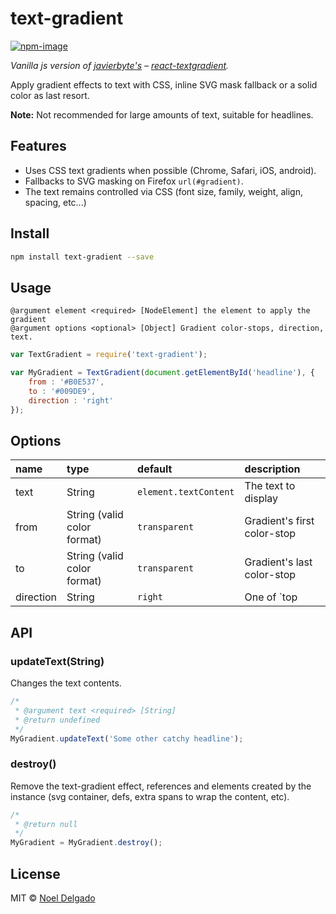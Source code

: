 # text-gradient
[![npm-image](https://img.shields.io/npm/v/text-gradient.svg?style=flat-square)](https://www.npmjs.com/package/text-gradient)

*Vanilla js version of [javierbyte's][0] – [react-textgradient][1].*

Apply gradient effects to text with CSS, inline SVG mask fallback or a solid color as last resort.

**Note:** Not recommended for large amounts of text, suitable for headlines.

## Features
- Uses CSS text gradients when possible (Chrome, Safari, iOS, android).
- Fallbacks to SVG masking on Firefox `url(#gradient)`.
- The text remains controlled via CSS (font size, family, weight, align, spacing,  etc...)

[0]: https://github.com/javierbyte
[1]: https://github.com/javierbyte/react-textgradient

## Install
```sh
npm install text-gradient --save
```

## Usage 

```
@argument element <required> [NodeElement] the element to apply the gradient
@argument options <optional> [Object] Gradient color-stops, direction, text.
```

```js
var TextGradient = require('text-gradient');

var MyGradient = TextGradient(document.getElementById('headline'), {
	from : '#B0E537',
	to : '#009DE9',                                                          
	direction : 'right'
});
```

## Options

| name | type | default | description
|:--- |:--- |:---|:---
text | String | `element.textContent` | The text to display
from | String (valid color format) | `transparent` | Gradient's first color-stop
to | String (valid color format) | `transparent` | Gradient's last color-stop
direction | String | `right` | One of `top|right|bottom|left`


## API
### updateText(String)

Changes the text contents.

```js
/* 
 * @argument text <required> [String] 
 * @return undefined
 */
MyGradient.updateText('Some other catchy headline');
```

### destroy()

Remove the text-gradient effect, references and elements created by the instance (svg container, defs, extra spans to wrap the content, etc).

```js
/* 
 * @return null
 */
MyGradient = MyGradient.destroy();
```

## License
MIT © [Noel Delgado](http://pixelia.me/)